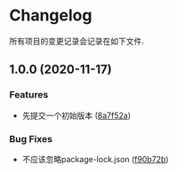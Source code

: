# Changelog

所有项目的变更记录会记录在如下文件.

## 1.0.0 (2020-11-17)


### Features

* 先提交一个初始版本 ([8a7f52a](https://gitlab.vmic.xyz///commit/8a7f52ad4fcbd990d226be290411d89e6123f958))


### Bug Fixes

* 不应该忽略package-lock.json ([f90b72b](https://gitlab.vmic.xyz///commit/f90b72bbfce4212ada08255a210f9d72c79732c5))
